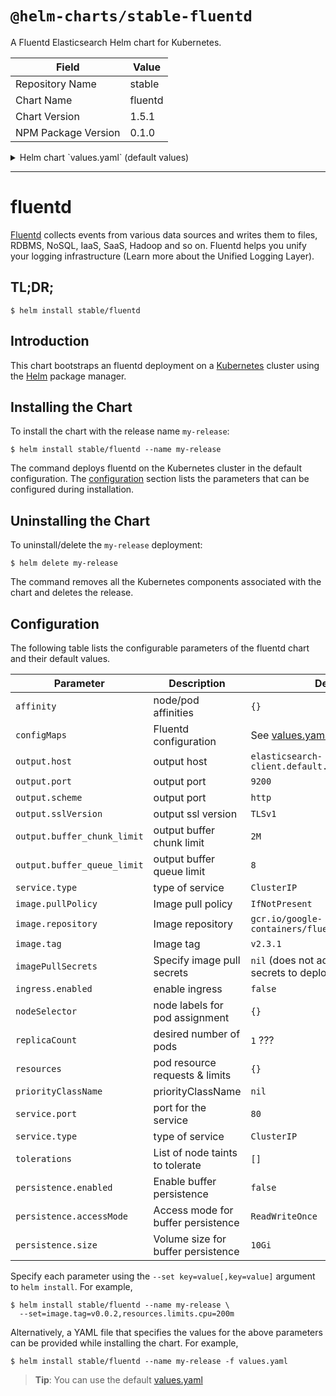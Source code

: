 # `@helm-charts/stable-fluentd`

A Fluentd Elasticsearch Helm chart for Kubernetes.

| Field               | Value   |
| ------------------- | ------- |
| Repository Name     | stable  |
| Chart Name          | fluentd |
| Chart Version       | 1.5.1   |
| NPM Package Version | 0.1.0   |

<details>

<summary>Helm chart `values.yaml` (default values)</summary>

```yaml
# Default values for fluentd.
# This is a YAML-formatted file.
# Declare variables to be passed into your templates.
image:
  repository: gcr.io/google-containers/fluentd-elasticsearch
  tag: v2.3.1
  pullPolicy: IfNotPresent
  # pullSecrets:
  #   - secret1
  #   - secret2

output:
  host: elasticsearch-client.default.svc.cluster.local
  port: 9200
  scheme: http
  sslVersion: TLSv1
  buffer_chunk_limit: 2M
  buffer_queue_limit: 8

env: {}

service:
  type: ClusterIP
  # type: nodePort:
  externalPort: 80
  ports:
    - name: 'monitor-agent'
      protocol: TCP
      containerPort: 24220

annotations: {}
#  prometheus.io/scrape: "true"
#  prometheus.io/port: "24231"

ingress:
  enabled: false
  # Used to create an Ingress and Service record.
  # hosts:
  #   - name: "http-input.local"
  #     protocol: TCP
  #     serviceName: http-input
  #     servicePort: 9880
  annotations:
    # kubernetes.io/ingress.class: nginx
    # kubernetes.io/tls-acme: "true"
  tls:
    # Secrets must be manually created in the namespace.
    # - secretName: http-input-tls
    #   hosts:
    #     - http-input.local

configMaps:
  general.conf: |
    # Prevent fluentd from handling records containing its own logs. Otherwise
    # it can lead to an infinite loop, when error in sending one message generates
    # another message which also fails to be sent and so on.
    <match fluentd.**>
      @type null
    </match>

    # Used for health checking
    <source>
      @type http
      port 9880
      bind 0.0.0.0
    </source>

    # Emits internal metrics to every minute, and also exposes them on port
    # 24220. Useful for determining if an output plugin is retryring/erroring,
    # or determining the buffer queue length.
    <source>
      @type monitor_agent
      bind 0.0.0.0
      port 24220
      tag fluentd.monitor.metrics
    </source>
  system.conf: |-
    <system>
      root_dir /tmp/fluentd-buffers/
    </system>
  forward-input.conf: |
    <source>
      @type forward
      port 24224
      bind 0.0.0.0
    </source>
  output.conf: |
    <match **>
      @id elasticsearch
      @type elasticsearch
      @log_level info
      include_tag_key true
      # Replace with the host/port to your Elasticsearch cluster.
      host "#{ENV['OUTPUT_HOST']}"
      port "#{ENV['OUTPUT_PORT']}"
      scheme "#{ENV['OUTPUT_SCHEME']}"
      ssl_version "#{ENV['OUTPUT_SSL_VERSION']}"
      logstash_format true
      <buffer>
        @type file
        path /var/log/fluentd-buffers/kubernetes.system.buffer
        flush_mode interval
        retry_type exponential_backoff
        flush_thread_count 2
        flush_interval 5s
        retry_forever
        retry_max_interval 30
        chunk_limit_size "#{ENV['OUTPUT_BUFFER_CHUNK_LIMIT']}"
        queue_limit_length "#{ENV['OUTPUT_BUFFER_QUEUE_LIMIT']}"
        overflow_action block
      </buffer>
    </match>

resources:
  {}
  # We usually recommend not to specify default resources and to leave this as a conscious
  # choice for the user. This also increases chances charts run on environments with little
  # resources, such as Minikube. If you do want to specify resources, uncomment the following
  # lines, adjust them as necessary, and remove the curly braces after 'resources:'.
  # limits:
  #  cpu: 500m
  #  memory: 200Mi
  # requests:
  #  cpu: 500m
  #  memory: 200Mi

## Persist data to a persistent volume
persistence:
  enabled: false

  ## If defined, storageClassName: <storageClass>
  ## If set to "-", storageClassName: "", which disables dynamic provisioning
  ## If undefined (the default) or set to null, no storageClassName spec is
  ##   set, choosing the default provisioner.  (gp2 on AWS, standard on
  ##   GKE, AWS & OpenStack)
  ##
  # storageClass: "-"
  # annotations: {}
  accessMode: ReadWriteOnce
  size: 10Gi

nodeSelector: {}

tolerations: []

affinity: {}
```

</details>

---

# fluentd

[Fluentd](https://www.fluentd.org/) collects events from various data sources and writes them to files, RDBMS, NoSQL, IaaS, SaaS, Hadoop and so on. Fluentd helps you unify your logging infrastructure (Learn more about the Unified Logging Layer).

## TL;DR;

```console
$ helm install stable/fluentd
```

## Introduction

This chart bootstraps an fluentd deployment on a [Kubernetes](http://kubernetes.io) cluster using the [Helm](https://helm.sh) package manager.

## Installing the Chart

To install the chart with the release name `my-release`:

```console
$ helm install stable/fluentd --name my-release
```

The command deploys fluentd on the Kubernetes cluster in the default configuration. The [configuration](#configuration) section lists the parameters that can be configured during installation.

## Uninstalling the Chart

To uninstall/delete the `my-release` deployment:

```console
$ helm delete my-release
```

The command removes all the Kubernetes components associated with the chart and deletes the release.

## Configuration

The following table lists the configurable parameters of the fluentd chart and their default values.

| Parameter                   | Description                        | Default                                                  |
| --------------------------- | ---------------------------------- | -------------------------------------------------------- |
| `affinity`                  | node/pod affinities                | `{}`                                                     |
| `configMaps`                | Fluentd configuration              | See [values.yaml](values.yaml)                           |
| `output.host`               | output host                        | `elasticsearch-client.default.svc.cluster.local`         |
| `output.port`               | output port                        | `9200`                                                   |
| `output.scheme`             | output port                        | `http`                                                   |
| `output.sslVersion`         | output ssl version                 | `TLSv1`                                                  |
| `output.buffer_chunk_limit` | output buffer chunk limit          | `2M`                                                     |
| `output.buffer_queue_limit` | output buffer queue limit          | `8`                                                      |
| `service.type`              | type of service                    | `ClusterIP`                                              |
| `image.pullPolicy`          | Image pull policy                  | `IfNotPresent`                                           |
| `image.repository`          | Image repository                   | `gcr.io/google-containers/fluentd-elasticsearch`         |
| `image.tag`                 | Image tag                          | `v2.3.1`                                                 |
| `imagePullSecrets`          | Specify image pull secrets         | `nil` (does not add image pull secrets to deployed pods) |
| `ingress.enabled`           | enable ingress                     | `false`                                                  |
| `nodeSelector`              | node labels for pod assignment     | `{}`                                                     |
| `replicaCount`              | desired number of pods             | `1` ???                                                  |
| `resources`                 | pod resource requests & limits     | `{}`                                                     |
| `priorityClassName`         | priorityClassName                  | `nil`                                                    |
| `service.port`              | port for the service               | `80`                                                     |
| `service.type`              | type of service                    | `ClusterIP`                                              |
| `tolerations`               | List of node taints to tolerate    | `[]`                                                     |
| `persistence.enabled`       | Enable buffer persistence          | `false`                                                  |
| `persistence.accessMode`    | Access mode for buffer persistence | `ReadWriteOnce`                                          |
| `persistence.size`          | Volume size for buffer persistence | `10Gi`                                                   |

Specify each parameter using the `--set key=value[,key=value]` argument to `helm install`. For example,

```console
$ helm install stable/fluentd --name my-release \
  --set=image.tag=v0.0.2,resources.limits.cpu=200m
```

Alternatively, a YAML file that specifies the values for the above parameters can be provided while installing the chart. For example,

```console
$ helm install stable/fluentd --name my-release -f values.yaml
```

> **Tip**: You can use the default [values.yaml](values.yaml)
